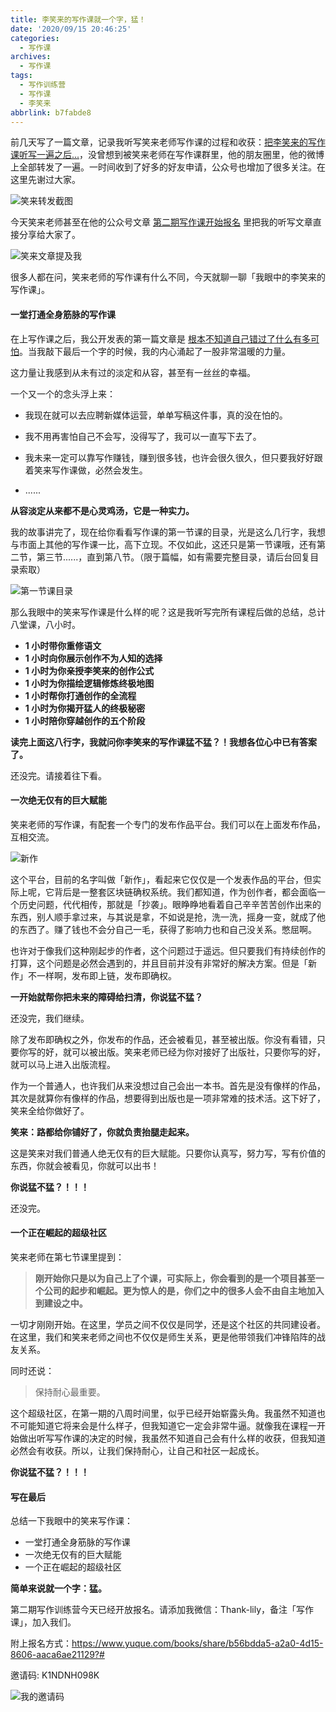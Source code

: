 ```yaml
---
title: 李笑来的写作课就一个字，猛！
date: '2020/09/15 20:46:25'
categories:
  - 写作课
archives:
  - 写作课
tags:
  - 写作训练营
  - 写作课
  - 李笑来
abbrlink: b7fabde8
---
```


前几天写了一篇文章，记录我听写笑来老师写作课的过程和收获：[把李笑来的写作课听写一遍之后...](https://mp.weixin.qq.com/s/dhx_ba2dq_V_lZyWeyu-yg)，没曾想到被笑来老师在写作课群里，他的朋友圈里，他的微博上全部转发了一遍。一时间收到了好多的好友申请，公众号也增加了很多关注。在这里先谢过大家。

![笑来转发截图](https://i.loli.net/2021/01/26/WnxdKzRa3L8e2JU.jpg)

今天笑来老师甚至在他的公众号文章 [第二期写作课开始报名](https://mp.weixin.qq.com/s/MKlv-tAu1RjMVSdHDTucdw) 里把我的听写文章直接分享给大家了。

![笑来文章提及我](https://i.loli.net/2021/01/26/CNvMfyomOIJ2Yha.png)

很多人都在问，笑来老师的写作课有什么不同，今天就聊一聊「我眼中的李笑来的写作课」。

#### 一堂打通全身筋脉的写作课

在上写作课之后，我公开发表的第一篇文章是 [根本不知道自己错过了什么有多可怕](https://mp.weixin.qq.com/s/6YKYvAkILKAcakKtL8nMNw)。当我敲下最后一个字的时候，我的内心涌起了一股非常温暖的力量。

这力量让我感到从未有过的淡定和从容，甚至有一丝丝的幸福。

一个又一个的念头浮上来：

- 我现在就可以去应聘新媒体运营，单单写稿这件事，真的没在怕的。

- 我不用再害怕自己不会写，没得写了，我可以一直写下去了。

- 我未来一定可以靠写作赚钱，赚到很多钱，也许会很久很久，但只要我好好跟着笑来写作课做，必然会发生。

- ......

**从容淡定从来都不是心灵鸡汤，它是一种实力。**

我的故事讲完了，现在给你看看写作课的第一节课的目录，光是这么几行字，我想与市面上其他的写作课一比，高下立现。不仅如此，这还只是第一节课哦，还有第二节，第三节......，直到第八节。（限于篇幅，如有需要完整目录，请后台回复目录索取）

![第一节课目录](https://i.loli.net/2021/01/27/lrzWxaXFuhZAq2k.jpg)

那么我眼中的笑来写作课是什么样的呢？这是我听写完所有课程后做的总结，总计八堂课，八小时。

- **1 小时带你重修语文**
- **1 小时向你展示创作不为人知的选择**
- **1 小时为你亲授李笑来的创作公式**
- **1 小时为你描绘逻辑修炼终极地图**
- **1 小时帮你打通创作的全流程**
- **1 小时为你揭开猛人的终极秘密**
- **1 小时陪你穿越创作的五个阶段**

**读完上面这八行字，我就问你李笑来的写作课猛不猛？！我想各位心中已有答案了。**

还没完。请接着往下看。

#### 一次绝无仅有的巨大赋能

笑来老师的写作课，有配套一个专门的发布作品平台。我们可以在上面发布作品，互相交流。

![新作](https://i.loli.net/2021/01/27/vW7DRHhdCEQsYBz.jpg)

这个平台，目前的名字叫做「新作」，看起来它仅仅是一个发表作品的平台，但实际上呢，它背后是一整套区块链确权系统。我们都知道，作为创作者，都会面临一个历史问题，代代相传，那就是「抄袭」。眼睁睁地看着自己辛辛苦苦创作出来的东西，别人顺手拿过来，与其说是拿，不如说是抢，洗一洗，摇身一变，就成了他的东西了。赚了钱也不会分自己一毛，获得了影响力也和自己没关系。憋屈啊。

也许对于像我们这种刚起步的作者，这个问题过于遥远。但只要我们有持续创作的打算，这个问题是必然会遇到的，并且目前并没有非常好的解决方案。但是「新作」不一样啊，发布即上链，发布即确权。

**一开始就帮你把未来的障碍给扫清，你说猛不猛？**

还没完，我们继续。

除了发布即确权之外，你发布的作品，还会被看见，甚至被出版。你没有看错，只要你写的好，就可以被出版。笑来老师已经为你对接好了出版社，只要你写的好，就可以马上进入出版流程。

作为一个普通人，也许我们从来没想过自己会出一本书。首先是没有像样的作品，其次是就算你有像样的作品，想要得到出版也是一项非常难的技术活。这下好了，笑来全给你做好了。

**笑来：路都给你铺好了，你就负责抬腿走起来。**

这是笑来对我们普通人绝无仅有的巨大赋能。只要你认真写，努力写，写有价值的东西，你就会被看见，你就可以出书！

**你说猛不猛？！！！**

还没完。

#### 一个正在崛起的超级社区

笑来老师在第七节课里提到：

> **刚开始你只是以为自己上了个课，可实际上，你会看到的是一个项目甚至一个公司的起步和崛起。更为惊人的是，你们之中的很多人会不由自主地加入到建设之中。**

一切才刚刚开始。在这里，学员之间不仅仅是同学，还是这个社区的共同建设者。在这里，我们和笑来老师之间也不仅仅是师生关系，更是他带领我们冲锋陷阵的战友关系。

同时还说：

> 保持耐心最重要。

这个超级社区，在第一期的八周时间里，似乎已经开始崭露头角。我虽然不知道也不可能知道它将来会是什么样子，但我知道它一定会非常牛逼。就像我在课程一开始做出听写写作课的决定的时候，我虽然不知道自己会有什么样的收获，但我知道必然会有收获。所以，让我们保持耐心，让自己和社区一起成长。

**你说猛不猛？！！！**

#### 写在最后

总结一下我眼中的笑来写作课：

- 一堂打通全身筋脉的写作课
- 一次绝无仅有的巨大赋能
- 一个正在崛起的超级社区

**简单来说就一个字：猛。**

第二期写作训练营今天已经开放报名。请添加我微信：Thank-lily，备注「写作课」，加入我们。

附上报名方式：https://www.yuque.com/books/share/b56bdda5-a2a0-4d15-8606-aaca6ae21129?# 

邀请码: K1NDNH098K

![我的邀请码](https://i.loli.net/2021/04/03/Eb7GNC9xj1ihlPY.jpg)